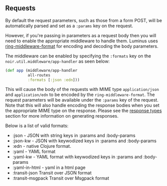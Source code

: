 ## Requests

By default the request parameters, such as those from a form POST, will be automatically parsed
and set as a `:params` key on the request.

However, if you're passing in parameters as a request body then you will need to enable the appropriate
middleware to handle them. Luminus uses [ring-middleware-format](https://github.com/ngrunwald/ring-middleware-format)
for encoding and decoding the body parameters.

The middleware can be enabled by specifying the `:formats` key on the `noir.util.middleware/app-handler` as seen
below:

```clojure
(def app (middleware/app-handler
          all-routes
          :formats [:json :edn]))
```

This will cause the body of the requests with MIME type `application/json` and `application/edn` to be encoded
by the `ring-middleware-format`. The request parameters will be available under the `:params` key
of the request. Note that this will also handle encoding the response bodies when you set the appropriate MIME
type on the response. Please see the [response types](/docs/responses.md) section for more information on generating responses.

Below is a list of valid formats:

* :json - JSON with string keys in :params and :body-params
* :json-kw - JSON with keywodized keys in :params and :body-params
* :edn - native Clojure format.
* :yaml - YAML format
* :yaml-kw - YAML format with keywodized keys in :params and :body-params
* :yaml-in-html - yaml in a html page
* :transit-json Transit over JSON format
* :transit-msgpack Transit over Msgpack format
